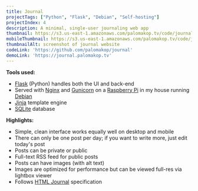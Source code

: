 ```yaml
---
title: Journal
projectTags: ["Python", "Flask", "Debian", "Self-hosting"]
projectIndex: 4
description: A minimal, single-user journaling web app
thumbnail: https://s3.us-east-1.amazonaws.com/palomakop.tv/code/journal.png
mobileThumbnail: https://s3.us-east-1.amazonaws.com/palomakop.tv/code/journal_mobile.png
thumbnailAlt: screenshot of journal website
codeLink: 'https://github.com/palomakop/journal'
demoLink: 'https://journal.palomakop.tv'
---
```


**Tools used:**
- [Flask](https://flask.palletsprojects.com/en/stable/) (Python) handles both the UI and back-end
- Served with [Nginx](https://nginx.org/) and [Gunicorn](https://gunicorn.org/) on a [Raspberry Pi](https://www.raspberrypi.com/) in my house running [Debian](https://www.debian.org/)
- [Jinja](https://jinja.palletsprojects.com/en/stable/) template engine
- [SQLite](https://www.sqlite.org/) database

**Highlights:**
- Simple, clean interface works equally well on desktop and mobile
- There can only be one post per day; if you want to write more, just edit today's post
- Posts can be private or public
- Full-text RSS feed for public posts
- Posts can have images (with alt text)
- Images are optimized for performance but can be viewed full-res via lightbox viewer
- Follows [HTML Journal](https://journal.miso.town/) specification